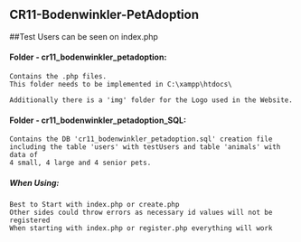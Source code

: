 ## CR11-Bodenwinkler-PetAdoption
##Test Users can be seen on index.php

#### Folder - cr11_bodenwinkler_petadoption:
```
Contains the .php files.
This folder needs to be implemented in C:\xampp\htdocs\

Additionally there is a 'img' folder for the Logo used in the Website.
```

#### Folder - cr11_bodenwinkler_petadoption_SQL:
```
Contains the DB 'cr11_bodenwinkler_petadoption.sql' creation file 
including the table 'users' with testUsers and table 'animals' with data of 
4 small, 4 large and 4 senior pets.
```

##### When Using:
```
Best to Start with index.php or create.php
Other sides could throw errors as necessary id values will not be registered
When starting with index.php or register.php everything will work
```